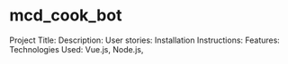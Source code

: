 # mcd_cook_bot
Project Title:
Description:
User stories:
Installation Instructions:
Features:
Technologies Used:
Vue.js, Node.js,